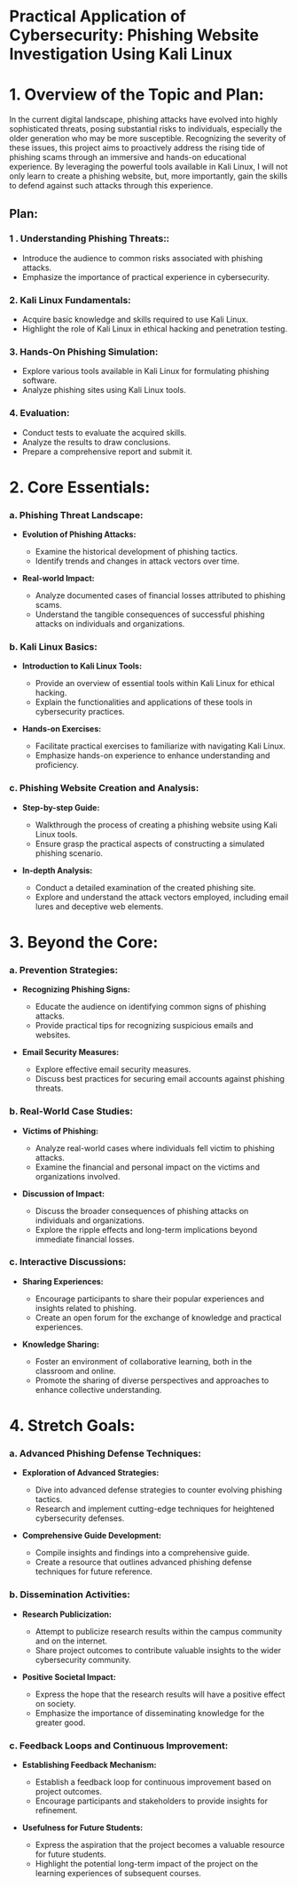 # Practical Application of Cybersecurity: Phishing Website Investigation Using Kali Linux

# 1. Overview of the Topic and Plan:

   In the current digital landscape, phishing attacks have evolved into highly sophisticated threats, posing substantial risks to individuals, especially the older generation who may be more susceptible. Recognizing the severity of these issues, this project aims to proactively address the rising tide of phishing scams through an immersive and hands-on educational experience. By leveraging the powerful tools available in Kali Linux, I will not only learn to create a phishing website, but, more importantly, gain the skills to defend against such attacks through this experience.

## **Plan:**

### **1 . Understanding Phishing Threats::**
   - Introduce the audience to common risks associated with phishing attacks.
   - Emphasize the importance of practical experience in cybersecurity.

### **2. Kali Linux Fundamentals:**
   - Acquire basic knowledge and skills required to use Kali Linux.
   - Highlight the role of Kali Linux in ethical hacking and penetration testing.

### **3. Hands-On Phishing Simulation:**
   - Explore various tools available in Kali Linux for formulating phishing software.
   - Analyze phishing sites using Kali Linux tools.

### **4. Evaluation:**
   - Conduct tests to evaluate the acquired skills.
   - Analyze the results to draw conclusions.
   - Prepare a comprehensive report and submit it.

# **2. Core Essentials:**

### a. **Phishing Threat Landscape:**
   - **Evolution of Phishing Attacks:**
      - Examine the historical development of phishing tactics.
      - Identify trends and changes in attack vectors over time.
   
   - **Real-world Impact:**
      - Analyze documented cases of financial losses attributed to phishing scams.
      - Understand the tangible consequences of successful phishing attacks on individuals and organizations.

### b. **Kali Linux Basics:**
   - **Introduction to Kali Linux Tools:**
      - Provide an overview of essential tools within Kali Linux for ethical hacking.
      - Explain the functionalities and applications of these tools in cybersecurity practices.

   - **Hands-on Exercises:**
      - Facilitate practical exercises to familiarize with navigating Kali Linux.
      - Emphasize hands-on experience to enhance understanding and proficiency.

### c. **Phishing Website Creation and Analysis:**
   - **Step-by-step Guide:**
      - Walkthrough the process of creating a phishing website using Kali Linux tools.
      - Ensure grasp the practical aspects of constructing a simulated phishing scenario.

   - **In-depth Analysis:**
      - Conduct a detailed examination of the created phishing site.
      - Explore and understand the attack vectors employed, including email lures and deceptive web elements.

# **3. Beyond the Core:**

### a. **Prevention Strategies:**
   - **Recognizing Phishing Signs:**
      - Educate the audience on identifying common signs of phishing attacks.
      - Provide practical tips for recognizing suspicious emails and websites.

   - **Email Security Measures:**
      - Explore effective email security measures.
      - Discuss best practices for securing email accounts against phishing threats.

### b. **Real-World Case Studies:**
   - **Victims of Phishing:**
      - Analyze real-world cases where individuals fell victim to phishing attacks.
      - Examine the financial and personal impact on the victims and organizations involved.

   - **Discussion of Impact:**
      - Discuss the broader consequences of phishing attacks on individuals and organizations.
      - Explore the ripple effects and long-term implications beyond immediate financial losses.

### c. **Interactive Discussions:**
   - **Sharing Experiences:**
      - Encourage participants to share their popular experiences and insights related to phishing.
      - Create an open forum for the exchange of knowledge and practical experiences.

   - **Knowledge Sharing:**
      - Foster an environment of collaborative learning, both in the classroom and online.
      - Promote the sharing of diverse perspectives and approaches to enhance collective understanding.

# **4. Stretch Goals:**

### a. **Advanced Phishing Defense Techniques:**
   - **Exploration of Advanced Strategies:**
      - Dive into advanced defense strategies to counter evolving phishing tactics.
      - Research and implement cutting-edge techniques for heightened cybersecurity defenses.

   - **Comprehensive Guide Development:**
      - Compile insights and findings into a comprehensive guide.
      - Create a resource that outlines advanced phishing defense techniques for future reference.

### b. **Dissemination Activities:**
   - **Research Publicization:**
      - Attempt to publicize research results within the campus community and on the internet.
      - Share project outcomes to contribute valuable insights to the wider cybersecurity community.

   - **Positive Societal Impact:**
      - Express the hope that the research results will have a positive effect on society.
      - Emphasize the importance of disseminating knowledge for the greater good.

### c. **Feedback Loops and Continuous Improvement:**
   - **Establishing Feedback Mechanism:**
      - Establish a feedback loop for continuous improvement based on project outcomes.
      - Encourage participants and stakeholders to provide insights for refinement.

   - **Usefulness for Future Students:**
      - Express the aspiration that the project becomes a valuable resource for future students.
      - Highlight the potential long-term impact of the project on the learning experiences of subsequent courses.
